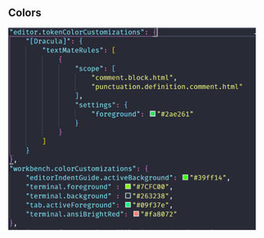 ##  Colors
  
![](../images/customcolors.png) <!-- .element class="plain" height="50%" width="50%" -->
